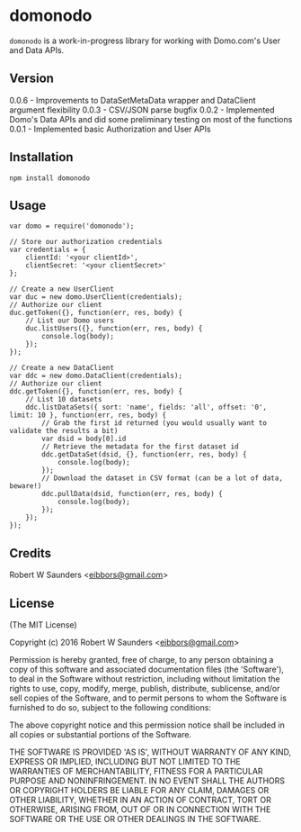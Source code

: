 domonodo
========

`domonodo` is a work-in-progress library for working with Domo.com's User and Data APIs.

## Version
0.0.6 - Improvements to DataSetMetaData wrapper and DataClient argument flexibility
0.0.3 - CSV/JSON parse bugfix
0.0.2 - Implemented Domo's Data APIs and did some preliminary testing on most of the functions
0.0.1 - Implemented basic Authorization and User APIs

## Installation

    npm install domonodo

## Usage
    var domo = require('domonodo');

    // Store our authorization credentials
    var credentials = {
    	clientId: '<your clientId>',
    	clientSecret: '<your clientSecret>'
    };

	// Create a new UserClient 
	var duc = new domo.UserClient(credentials);
	// Authorize our client
	duc.getToken({}, function(err, res, body) {
		// List our Domo users
	    duc.listUsers({}, function(err, res, body) {
	        console.log(body);
	    });
	});

	// Create a new DataClient
	var ddc = new domo.DataClient(credentials);
	// Authorize our client
	ddc.getToken({}, function(err, res, body) {
		// List 10 datasets
	    ddc.listDataSets({ sort: 'name', fields: 'all', offset: '0', limit: 10 }, function(err, res, body) {
	    	// Grab the first id returned (you would usually want to validate the results a bit)
	    	var dsid = body[0].id
	    	// Retrieve the metadata for the first dataset id
	    	ddc.getDataSet(dsid, {}, function(err, res, body) {
	        	console.log(body);
	    	});
	    	// Download the dataset in CSV format (can be a lot of data, beware!)
	    	ddc.pullData(dsid, function(err, res, body) {
	        	console.log(body);
	    	});
	    });
	});

## Credits

Robert W Saunders &lt;eibbors@gmail.com&gt;

## License

(The MIT License)

Copyright (c) 2016 Robert W Saunders &lt;eibbors@gmail.com&gt;

Permission is hereby granted, free of charge, to any person obtaining
a copy of this software and associated documentation files (the
'Software'), to deal in the Software without restriction, including
without limitation the rights to use, copy, modify, merge, publish,
distribute, sublicense, and/or sell copies of the Software, and to
permit persons to whom the Software is furnished to do so, subject to
the following conditions:

The above copyright notice and this permission notice shall be
included in all copies or substantial portions of the Software.

THE SOFTWARE IS PROVIDED 'AS IS', WITHOUT WARRANTY OF ANY KIND,
EXPRESS OR IMPLIED, INCLUDING BUT NOT LIMITED TO THE WARRANTIES OF
MERCHANTABILITY, FITNESS FOR A PARTICULAR PURPOSE AND NONINFRINGEMENT.
IN NO EVENT SHALL THE AUTHORS OR COPYRIGHT HOLDERS BE LIABLE FOR ANY
CLAIM, DAMAGES OR OTHER LIABILITY, WHETHER IN AN ACTION OF CONTRACT,
TORT OR OTHERWISE, ARISING FROM, OUT OF OR IN CONNECTION WITH THE
SOFTWARE OR THE USE OR OTHER DEALINGS IN THE SOFTWARE.